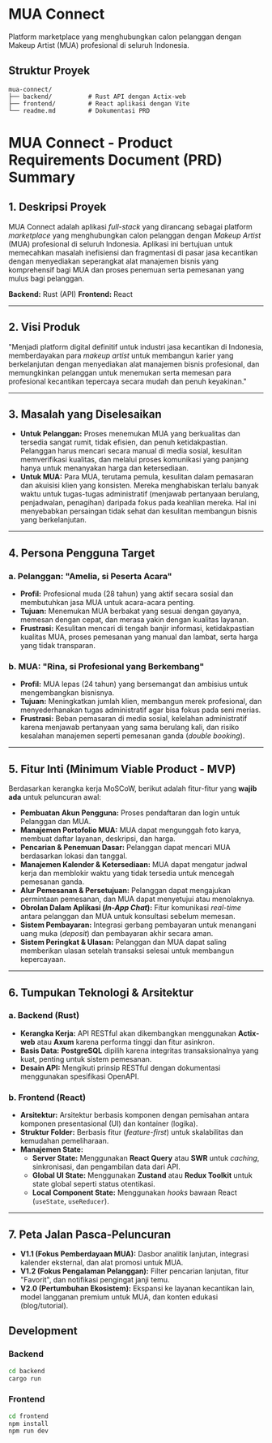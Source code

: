 # MUA Connect

Platform marketplace yang menghubungkan calon pelanggan dengan Makeup Artist (MUA) profesional di seluruh Indonesia.

## Struktur Proyek

```
mua-connect/
├── backend/          # Rust API dengan Actix-web
├── frontend/         # React aplikasi dengan Vite
└── readme.md         # Dokumentasi PRD
```

# MUA Connect - Product Requirements Document (PRD) Summary

## 1. Deskripsi Proyek

MUA Connect adalah aplikasi *full-stack* yang dirancang sebagai platform *marketplace* yang menghubungkan calon pelanggan dengan *Makeup Artist* (MUA) profesional di seluruh Indonesia. Aplikasi ini bertujuan untuk memecahkan masalah inefisiensi dan fragmentasi di pasar jasa kecantikan dengan menyediakan seperangkat alat manajemen bisnis yang komprehensif bagi MUA dan proses penemuan serta pemesanan yang mulus bagi pelanggan.

**Backend:** Rust (API)
**Frontend:** React

---

## 2. Visi Produk

"Menjadi platform digital definitif untuk industri jasa kecantikan di Indonesia, memberdayakan para *makeup artist* untuk membangun karier yang berkelanjutan dengan menyediakan alat manajemen bisnis profesional, dan memungkinkan pelanggan untuk menemukan serta memesan para profesional kecantikan tepercaya secara mudah dan penuh keyakinan."

---

## 3. Masalah yang Diselesaikan

*   **Untuk Pelanggan:** Proses menemukan MUA yang berkualitas dan tersedia sangat rumit, tidak efisien, dan penuh ketidakpastian. Pelanggan harus mencari secara manual di media sosial, kesulitan memverifikasi kualitas, dan melalui proses komunikasi yang panjang hanya untuk menanyakan harga dan ketersediaan.
*   **Untuk MUA:** Para MUA, terutama pemula, kesulitan dalam pemasaran dan akuisisi klien yang konsisten. Mereka menghabiskan terlalu banyak waktu untuk tugas-tugas administratif (menjawab pertanyaan berulang, penjadwalan, penagihan) daripada fokus pada keahlian mereka. Hal ini menyebabkan persaingan tidak sehat dan kesulitan membangun bisnis yang berkelanjutan.

---

## 4. Persona Pengguna Target

### a. Pelanggan: "Amelia, si Peserta Acara"
*   **Profil:** Profesional muda (28 tahun) yang aktif secara sosial dan membutuhkan jasa MUA untuk acara-acara penting.
*   **Tujuan:** Menemukan MUA berbakat yang sesuai dengan gayanya, memesan dengan cepat, dan merasa yakin dengan kualitas layanan.
*   **Frustrasi:** Kesulitan mencari di tengah banjir informasi, ketidakpastian kualitas MUA, proses pemesanan yang manual dan lambat, serta harga yang tidak transparan.

### b. MUA: "Rina, si Profesional yang Berkembang"
*   **Profil:** MUA lepas (24 tahun) yang bersemangat dan ambisius untuk mengembangkan bisnisnya.
*   **Tujuan:** Meningkatkan jumlah klien, membangun merek profesional, dan menyederhanakan tugas administratif agar bisa fokus pada seni merias.
*   **Frustrasi:** Beban pemasaran di media sosial, kelelahan administratif karena menjawab pertanyaan yang sama berulang kali, dan risiko kesalahan manajemen seperti pemesanan ganda (*double booking*).

---

## 5. Fitur Inti (Minimum Viable Product - MVP)

Berdasarkan kerangka kerja MoSCoW, berikut adalah fitur-fitur yang **wajib ada** untuk peluncuran awal:

*   **Pembuatan Akun Pengguna:** Proses pendaftaran dan login untuk Pelanggan dan MUA.
*   **Manajemen Portofolio MUA:** MUA dapat mengunggah foto karya, membuat daftar layanan, deskripsi, dan harga.
*   **Pencarian & Penemuan Dasar:** Pelanggan dapat mencari MUA berdasarkan lokasi dan tanggal.
*   **Manajemen Kalender & Ketersediaan:** MUA dapat mengatur jadwal kerja dan memblokir waktu yang tidak tersedia untuk mencegah pemesanan ganda.
*   **Alur Pemesanan & Persetujuan:** Pelanggan dapat mengajukan permintaan pemesanan, dan MUA dapat menyetujui atau menolaknya.
*   **Obrolan Dalam Aplikasi (*In-App Chat*):** Fitur komunikasi *real-time* antara pelanggan dan MUA untuk konsultasi sebelum memesan.
*   **Sistem Pembayaran:** Integrasi gerbang pembayaran untuk menangani uang muka (*deposit*) dan pembayaran akhir secara aman.
*   **Sistem Peringkat & Ulasan:** Pelanggan dan MUA dapat saling memberikan ulasan setelah transaksi selesai untuk membangun kepercayaan.

---

## 6. Tumpukan Teknologi & Arsitektur

### a. Backend (Rust)
*   **Kerangka Kerja:** API RESTful akan dikembangkan menggunakan **Actix-web** atau **Axum** karena performa tinggi dan fitur asinkron.
*   **Basis Data:** **PostgreSQL** dipilih karena integritas transaksionalnya yang kuat, penting untuk sistem pemesanan.
*   **Desain API:** Mengikuti prinsip RESTful dengan dokumentasi menggunakan spesifikasi OpenAPI.

### b. Frontend (React)
*   **Arsitektur:** Arsitektur berbasis komponen dengan pemisahan antara komponen presentasional (UI) dan kontainer (logika).
*   **Struktur Folder:** Berbasis fitur (*feature-first*) untuk skalabilitas dan kemudahan pemeliharaan.
*   **Manajemen State:**
    *   **Server State:** Menggunakan **React Query** atau **SWR** untuk *caching*, sinkronisasi, dan pengambilan data dari API.
    *   **Global UI State:** Menggunakan **Zustand** atau **Redux Toolkit** untuk state global seperti status otentikasi.
    *   **Local Component State:** Menggunakan *hooks* bawaan React (`useState`, `useReducer`).

---

## 7. Peta Jalan Pasca-Peluncuran

*   **V1.1 (Fokus Pemberdayaan MUA):** Dasbor analitik lanjutan, integrasi kalender eksternal, dan alat promosi untuk MUA.
*   **V1.2 (Fokus Pengalaman Pelanggan):** Filter pencarian lanjutan, fitur "Favorit", dan notifikasi pengingat janji temu.
*   **V2.0 (Pertumbuhan Ekosistem):** Ekspansi ke layanan kecantikan lain, model langganan premium untuk MUA, dan konten edukasi (blog/tutorial).

## Development

### Backend
```bash
cd backend
cargo run
```

### Frontend
```bash
cd frontend
npm install
npm run dev
```